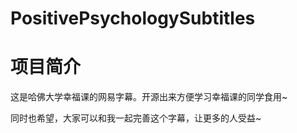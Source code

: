 # PositivePsychologySubtitles

项目简介
=======

这是哈佛大学幸福课的网易字幕。开源出来方便学习幸福课的同学食用~

同时也希望，大家可以和我一起完善这个字幕，让更多的人受益~
